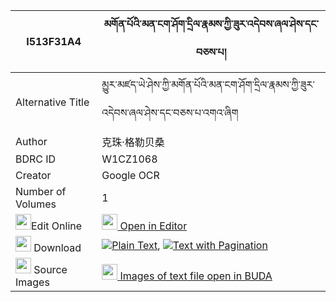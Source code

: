 |I513F31A4|མགོན་པོའི་མན་ངག་ཤོག་དྲིལ་རྣམས་ཀྱི་ཟུར་འདེབས་ཞལ་ཤེས་དང་བཅས་པ། 
| --- | --- 
|Alternative Title |མྱུར་མཛད་ཡེ་ཤེས་ཀྱི་མགོན་པོའི་མན་ངག་ཤོག་དྲིལ་རྣམས་ཀྱི་ཟུར་འདེབས་ཞལ་ཤེས་དང་བཅས་པ་འགའ་ཞིག
|Author| 克珠·格勒贝桑| 克珠杰｜第一世班禅
|BDRC ID | W1CZ1068
|Creator | Google OCR
|Number of Volumes| 1
|<img width="25" src="https://img.icons8.com/color/25/000000/edit-property.png">Edit Online| [<img width="25" src="https://avatars.githubusercontent.com/u/45091458?s=200&v=4"> Open in Editor](http://editor.openpecha.org/I513F31A4)
|<img width="25" src="https://img.icons8.com/fluent/48/000000/download-2.png"/>  Download | [![](https://img.icons8.com/color/20/000000/txt.png)Plain Text](https://github.com/Openpecha/I513F31A4/releases/download/v1/gonpo_i_mengak_shokdril_nam_ky_plain_I513F31A4.zip), [![](https://img.icons8.com/color/20/000000/txt.png)Text with Pagination](https://github.com/Openpecha/I513F31A4/releases/download/v1/gonpo_i_mengak_shokdril_nam_ky_pages_I513F31A4.zip)
|<img width="25" src="https://img.icons8.com/plasticine/100/000000/pictures-folder.png"/>  Source Images | [<img width="25" src="https://library.bdrc.io/icons/BUDA-small.svg"> Images of text file open in BUDA](https://library.bdrc.io/show/bdr:W1CZ1068)